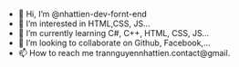 - 👋 Hi, I’m @nhattien-dev-fornt-end
- 👀 I’m interested in HTML,CSS, JS...
- 🌱 I’m currently learning C#, C++, HTML, CSS, JS...
- 💞️ I’m looking to collaborate on Github, Facebook,...
- 📫 How to reach me trannguyennhattien.contact@gmail.

<!---
nhattien-dev-fornt-end/nhattien-dev-fornt-end is a ✨ special ✨ repository because its `README.md` (this file) appears on your GitHub profile.
You can click the Preview link to take a look at your changes.
--->
